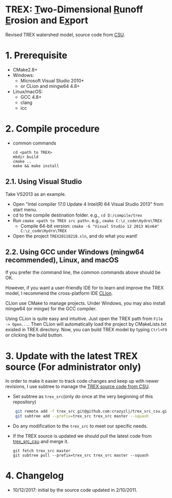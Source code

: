 # TREX: <u>T</u>wo-Dimensional <u>R</u>unoff <u>E</u>rosion and E<u>x</u>port
Revised TREX watershed model, source code from [CSU](http://www.engr.colostate.edu/~pierre/ce_old/Projects/TREX%20Web%20Pages/TREX-Home.html).

# 1. Prerequisite 

+ CMake2.8+
+ Windows:
  + Microsoft Visual Studio 2010+
  + or CLion and mingw64 4.8+
+ Linux/macOS:
  + GCC 4.8+
  + clang
  + icc

# 2. Compile procedure

+ common commands

  ```shell
  cd <path to TREX>
  mkdir build
  cmake ..
  make && make install
  ```

## 2.1. Using Visual Studio

 Take VS2013 as an example.

+ Open "Intel compiler 17.0 Update 4 Intel(R) 64 Visual Studio 2013" from start menu.
+ cd to the compile destination folder. e.g., `cd D:/compile/trex`
+ Run `cmake <path to TREX src path>`. e.g., `cmake C:\z_code\Hydro\TREX`
  + Compile 64-bit version: `cmake -G "Visual Studio 12 2013 Win64" C:\z_code\Hydro\TREX`
+ Open the project `TREX20110210.sln`, and do what you want!

## 2.2. Using GCC under Windows (mingw64 recommended), Linux, and macOS

If you prefer the command line, the common commands above should be OK. 

However, if you want a user-friendly IDE for to learn and improve the TREX model, I recommend the cross-platform IDE [CLion](https://www.jetbrains.com/clion/).

CLion use CMake to manage projects. Under Windows, you may also install mingw64 (or mingw) for the GCC compiler.

Using CLion is quite easy and intuitive. Just open the TREX path from `File -> Open...`. Then CLion will automatically load the project by CMakeLists.txt existed in TREX directory.  Now, you can build TREX model by typing `Ctrl+F9` or clicking the build button.

# 3. Update with the latest TREX source (For administrator only)

In order to make it easier to track code changes and keep up with newer revisions, I use subtree to manage the [TREX source code from CSU](https://github.com/crazyzlj/trex_src_csu).

+ Set subtree as `trex_src`(only do once at the very beginning of this repository)

  ```bash
   git remote add -f trex_src git@github.com:crazyzlj/trex_src_csu.git
   git subtree add --prefix=trex_src trex_src master --squash
  ```

+ Do any modification to the `trex_src` to meet our specific needs.

+ If the TREX source is updated we should pull the latest code from [trex_src_csu](https://github.com/crazyzlj/trex_src_csu) and merge it.

  ```shell
  git fetch trex_src master
  git subtree pull --prefix=trex_src trex_src master --squash
  ```

# 4. Changelog

+ 10/12/2017: initial by the source code updated in 2/10/2011.